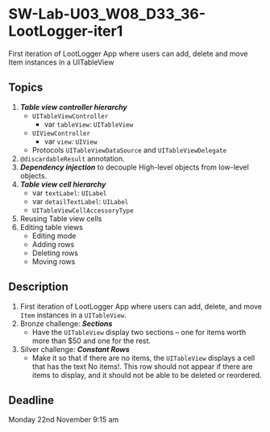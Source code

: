# SW-Lab-U03_W08_D33_36-LootLogger-iter1
First iteration of LootLogger App where users can add, delete and move Item instances in a UITableView

## Topics
1. _**Table view controller hierarchy**_
   - `UITableViewController`
      - var `tableView`: `UITableView`
   - `UIViewController` 
      - var `view`: `UIView`
   - Protocols `UITableViewDataSource` and `UITableViewDelegate`
2. `@discardableResult` annotation.
3. _**Dependency injection**_ to decouple High-level objects from low-level objects.
4. _**Table view cell hierarchy**_
   - var `textLabel`: `UILabel`
   - var `detailTextLabel`: `UILabel`
   - `UITableViewCellAccessoryType`
5. Reusing Table view cells
6. Editing table views
   - Editing mode
   - Adding rows 
   - Deleting rows
   - Moving rows


## Description
1. First iteration of LootLogger App where users can add, delete, and move `Item` instances in a `UITableView`.
2. Bronze challenge: _**Sections**_
   - Have the `UITableView` display two sections – one for items worth more than $50 and one for the rest. 
3. Silver challenge: _**Constant Rows**_
   - Make it so that if there are no items, the `UITableView` displays a cell that has the text No items!. This row should not appear if there are items to display, and it should not be able to be deleted or reordered. 


## Deadline 
Monday 22nd November 9:15 am


